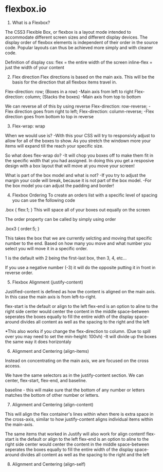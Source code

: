 # flexbox.io


1. What is a Flexbox?

The CSS3 Flexible Box, or flexbox is a layout mode intended to accommodate different screen sizes and different display devices. The display order of flexbox elements is independent of their order in the source code. Popular layouts can thus be achieved more simply and with cleaner code.

Definition of display css:
flex = the entire width of the screen
inline-flex = just the width of your content

2. Flex direction
Flex directions is based on the main axis. This will be the basis for the direction that all flexbox items travel in.

Flex-direction: row; (Boxes in a row)
-Main axis from left to right
Flex-direction: column; (Stacks the boxes)
-Main axis from top to bottom

We can reverse all of this by using reverse
Flex-direction: row-reverse; 
-Flex direction goes from right to left;
Flex-direction: column-reverse;
-Flex direction goes from bottom to top in reverse

3. Flex-wrap: wrap

When we would use is?
-With this your CSS will try to responsivly adjust to allow for all of the boxes to show. As you stretch the windown more your items will expand till the reach your specific size.

So what does flex-wrap do?
-It will chop you boxes off to make them fit in the specific width that you had assigned. In doing this you get a resposive design with a box layout that will move at you move your screen!

What is part of the box model and what is not?
-If you try to adjust the margin your code will break, because it is not part of the box model.
-For the box model you can adjust the padding and border!

4. Flexbox Ordering
To create an orders list with a specific level of spacing you can use the following code

.box {
    flex:1;
}
This will space all of your boxes out equally on the screen

The order property can be called by simply using order

.box3 {
    order:5;
}

This takes the box that we are currently selcting and moving that specific number to the end. Based on how many you move and what number you select you will move it in a specific order.

1 is the default with 2 being the first-last box, then 3, 4, etc...

If you use a negative number (-3) it will do the opposite putting it in front in reverse order.


5. Flexbox Alignment (justify-content)

Justified-content is defined as how the content is aligned on the main axis. In this case the main axis is from left-to-right.

flex-start is the default or align to the left
flex-end is an option to aline to the right side
center would center the content in the middle
space-between seperates the boxes equally to fill the entire width of the display
space-around divides all content as well as the spacing to the right and the left

*This also works if you change the flex-direction to column. (Due to spill over you may need to set the min-height: 100vh)
-It will divide up the boxes the same way it does horizontaly


6. Alignment and Centering (align-items)

Instead on concentrating on the main axis, we are focused on the cross access.

We have the same selectors as in the justify-content section. We can center, flex-start, flex-end, and baseline.

baseline - this will make sure that the bottom of any number or letters matches the bottom of other number or letters.

7. Alignment and Centering (align-content)

This will align the flex container's lines within when there is extra space in the cross-axis, similar to how justify-content aligns individual items within the main-axis.

The same items that worked in Justify will also work for align content!
flex-start is the default or align to the left
flex-end is an option to aline to the right side
center would center the content in the middle
space-between seperates the boxes equally to fill the entire width of the display
space-around divides all content as well as the spacing to the right and the left

8. Alignment and Centering (align-self)

